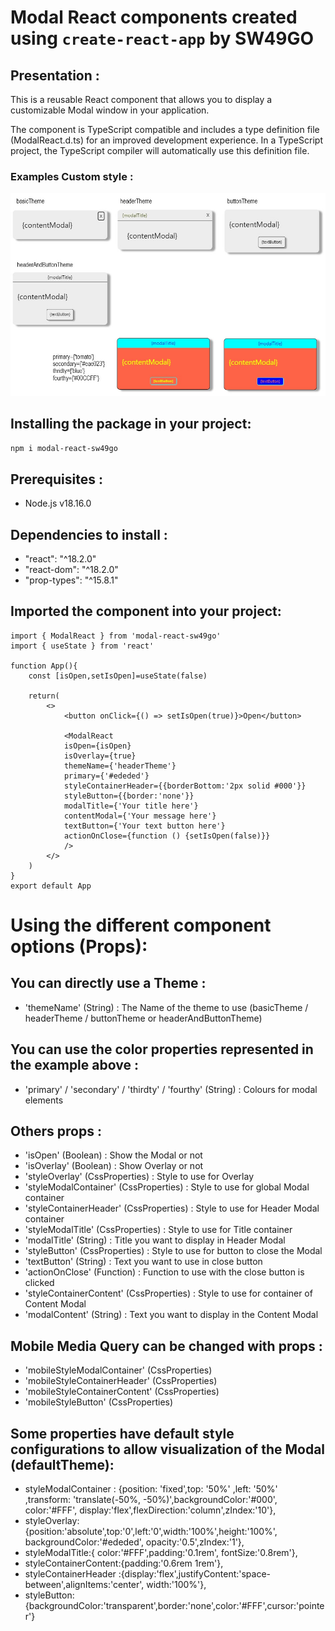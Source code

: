 # Modal React components created using `create-react-app` by SW49GO

## Presentation :
This is a reusable React component that allows you to display a customizable Modal window in your application.

The component is TypeScript compatible and includes a type definition file (ModalReact.d.ts) for an improved development experience. In a TypeScript project, the TypeScript compiler will automatically use this definition file.

### Examples Custom style :
<img src="https://raw.githubusercontent.com/SW49GO/React-modal/master/public/assets/image.jpg" alt="modal default"/>

## Installing the package in your project:
```bash
npm i modal-react-sw49go
```
## Prerequisites :
- Node.js v18.16.0

## Dependencies to install :
- "react": "^18.2.0"
- "react-dom": "^18.2.0"
- "prop-types": "^15.8.1"

## Imported the component into your project:
```
import { ModalReact } from 'modal-react-sw49go'
import { useState } from 'react'

function App(){
    const [isOpen,setIsOpen]=useState(false)
    
    return(
        <>
            <button onClick={() => setIsOpen(true)}>Open</button>

            <ModalReact 
            isOpen={isOpen}
            isOverlay={true}
            themeName={'headerTheme'}
            primary={'#ededed'}
            styleContainerHeader={{borderBottom:'2px solid #000'}}
            styleButton={{border:'none'}}
            modalTitle={'Your title here'}
            contentModal={'Your message here'}
            textButton={'Your text button here'}
            actionOnClose={function () {setIsOpen(false)}}
            />
        </>
    )
}
export default App

```

# Using the different component options (Props):

## You can directly use a Theme :
- 'themeName'  (String) : The Name of the theme to use (basicTheme / headerTheme / buttonTheme or headerAndButtonTheme)

## You can use the color properties represented in the example above :
- 'primary' / 'secondary' / 'thirdty' / 'fourthy' (String) : Colours for modal elements

## Others props :
- 'isOpen' (Boolean) : Show the Modal or not
- 'isOverlay'  (Boolean) : Show Overlay or not
- 'styleOverlay'  (CssProperties) : Style to use for Overlay
- 'styleModalContainer'  (CssProperties) : Style to use for global Modal container 
- 'styleContainerHeader'  (CssProperties) : Style to use for Header Modal container
- 'styleModalTitle' (CssProperties) : Style to use for Title container
- 'modalTitle'  (String) : Title you want to display in Header Modal
- 'styleButton'  (CssProperties) : Style to use for button to close the Modal
- 'textButton'  (String) : Text you want to use in close button
- 'actionOnClose'  (Function) : Function to use with the close button is clicked
- 'styleContainerContent'  (CssProperties) : Style to use for container of Content Modal
- 'modalContent'   (String) : Text you want to display in the Content Modal

## Mobile Media Query can be changed with props :
- 'mobileStyleModalContainer' (CssProperties)
- 'mobileStyleContainerHeader' (CssProperties)
- 'mobileStyleContainerContent' (CssProperties)
- 'mobileStyleButton' (CssProperties)


## Some properties have default style configurations to allow visualization of the Modal (defaultTheme):
- styleModalContainer : {position: 'fixed',top: '50%' ,left: '50%' ,transform: 'translate(-50%, -50%)',backgroundColor:'#000', color:'#FFF', display:'flex',flexDirection:'column',zIndex:'10'},
- styleOverlay:{position:'absolute',top:'0',left:'0',width:'100%',height:'100%', backgroundColor:'#ededed', opacity:'0.5',zIndex:'1'},
- styleModalTitle:{ color:'#FFF',padding:'0.1rem', fontSize:'0.8rem'},
- styleContainerContent:{padding:'0.6rem 1rem'},
- styleContainerHeader :{display:'flex',justifyContent:'space-between',alignItems:'center', width:'100%'},
- styleButton:{backgroundColor:'transparent',border:'none',color:'#FFF',cursor:'pointer'}



